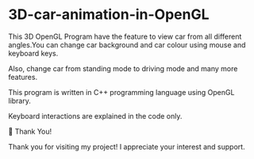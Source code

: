 # 3D-car-animation-in-OpenGL

This 3D OpenGL Program have the feature to view car from all different angles.You can change car background and car colour using mouse and keyboard keys. 

Also, change car from standing mode to driving mode and many more features.

This program is written in C++ programming language using OpenGL library.

Keyboard interactions are explained in the code only.

👏 Thank You!

Thank you for visiting my project! I appreciate your interest and support. 
